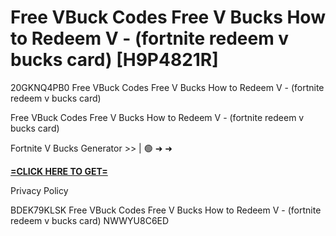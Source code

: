 # Free VBuck Codes Free V Bucks How to Redeem V - (fortnite redeem v bucks card) [H9P4821R]

20GKNQ4PB0 Free VBuck Codes Free V Bucks How to Redeem V - (fortnite redeem v bucks card)

Free VBuck Codes Free V Bucks How to Redeem V - (fortnite redeem v bucks card)

Fortnite V Bucks Generator >> | 🟢 ➜ ➜ 

**[=CLICK HERE TO GET=](https://www.google.com/url?q=https%3A%2F%2Fappbitly.com%2FjHeMV)**

Privacy Policy

 BDEK79KLSK Free VBuck Codes Free V Bucks How to Redeem V - (fortnite redeem v bucks card) NWWYU8C6ED

